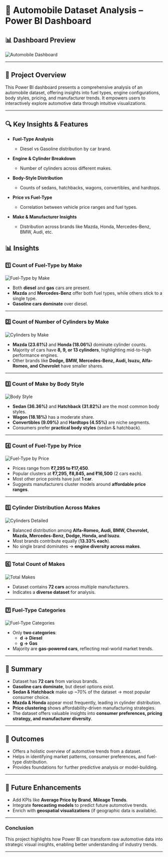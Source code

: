 # ​🚗 Automobile Dataset Analysis – Power BI Dashboard

## 📊 Dashboard Preview
![Automobile Dashboard](https://raw.githubusercontent.com/tejaslanghe/powerbi_Project/main/Screenshot%202025-08-20%20124241.png)

---

## 📌 Project Overview
This Power BI dashboard presents a comprehensive analysis of an automobile dataset, offering insights into fuel types, engine configurations, body styles, pricing, and manufacturer trends. It empowers users to interactively explore automotive data through intuitive visualizations.

---

## 🔍 Key Insights & Features
- **Fuel-Type Analysis**
  - Diesel vs Gasoline distribution by car brand.
  
- **Engine & Cylinder Breakdown**
  - Number of cylinders across different makes.

- **Body-Style Distribution**
  - Counts of sedans, hatchbacks, wagons, convertibles, and hardtops.

- **Price vs Fuel-Type**
  - Correlation between vehicle price ranges and fuel types.

- **Make & Manufacturer Insights**
  - Distribution across brands like Mazda, Honda, Mercedes-Benz, BMW, Audi, etc.

## 📊 Insights

### 1️⃣ Count of Fuel-Type by Make
![Fuel-Type by Make](https://github.com/tejaslanghe/powerbi_Project/blob/main/B1.png)

- Both **diesel** and **gas** cars are present.  
- **Mazda** and **Mercedes-Benz** offer both fuel types, while others stick to a single type.  
- **Gasoline cars dominate** over diesel.  

---

### 2️⃣ Count of Number of Cylinders by Make
![Cylinders by Make](https://github.com/tejaslanghe/powerbi_Project/blob/main/B2.png)

- **Mazda (23.61%)** and **Honda (18.06%)** dominate cylinder counts.  
- Majority of cars have **8, 9, or 13 cylinders**, highlighting mid-to-high performance engines.  
- Other brands like **Dodge, BMW, Mercedes-Benz, Audi, Isuzu, Alfa-Romeo, and Chevrolet** have smaller shares.  

---

### 3️⃣ Count of Make by Body Style
![Body Style](https://github.com/tejaslanghe/powerbi_Project/blob/main/B3.png)

- **Sedan (36.36%)** and **Hatchback (31.82%)** are the most common body styles.  
- **Wagon (18.18%)** has a moderate share.  
- **Convertibles (9.09%)** and **Hardtops (4.55%)** are niche segments.  
- Consumers prefer **practical body styles** (sedan & hatchback).  

---

### 4️⃣ Count of Fuel-Type by Price
![Fuel-Type by Price](https://github.com/tejaslanghe/powerbi_Project/blob/main/B4.png)

- Prices range from **₹7,295 to ₹17,450**.  
- Popular clusters at **₹7,295, ₹8,845, and ₹16,500** (2 cars each).  
- Most other price points have just **1 car**.  
- Suggests manufacturers cluster models around **affordable price ranges**.  

---

### 5️⃣ Cylinder Distribution Across Makes
![Cylinders Detailed](https://github.com/tejaslanghe/powerbi_Project/blob/main/B5.png)

- Balanced distribution among **Alfa-Romeo, Audi, BMW, Chevrolet, Mazda, Mercedes-Benz, Dodge, Honda, and Isuzu**.  
- Most brands contribute equally (**13.33% each**).  
- No single brand dominates → **engine diversity across makes**.  

---

### 6️⃣ Total Count of Makes
![Total Makes](https://github.com/tejaslanghe/powerbi_Project/blob/main/B6.png)

- Dataset contains **72 cars** across multiple manufacturers.  
- Indicates a **diverse dataset** for analysis.  

---

### 7️⃣ Fuel-Type Categories
![Fuel-Type Categories](https://github.com/tejaslanghe/powerbi_Project/blob/main/B7.png)

- Only **two categories**:  
  - **d → Diesel**  
  - **g → Gas**  
- Majority are **gas-powered cars**, reflecting real-world market trends.  

---

## 🚀 Summary

- Dataset has **72 cars** from various brands.  
- **Gasoline cars dominate**, but diesel options exist.  
- **Sedan & Hatchback** make up ~70% of the dataset → most popular consumer choice.  
- **Mazda & Honda** appear most frequently, leading in cylinder distribution.  
- **Price clustering** shows affordability-driven manufacturing strategies.  
- The dataset offers valuable insights into **consumer preferences, pricing strategy, and manufacturer diversity**.  

---
## 🚀 Outcomes
- Offers a holistic overview of automotive trends from a dataset.
- Helps in identifying market patterns, consumer preferences, and fuel-type distribution.
- Provides foundations for further predictive analysis or model-building.

---

## 🔮 Future Enhancements
- Add KPIs like **Average Price by Brand**, **Mileage Trends**.
- Integrate **forecasting models** to predict future automotive trends.
- Enrich with **geospatial visualizations** (if geographic data is available).

---

###  Conclusion
This project highlights how Power BI can transform raw automotive data into strategic visual insights, enabling better understanding of industry trends.

---

 
